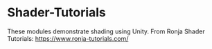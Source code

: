 # Shader-Tutorials
These modules demonstrate shading using Unity.
From Ronja Shader Tutorials: https://www.ronja-tutorials.com/
